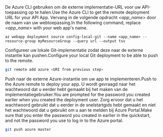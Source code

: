 <span data-ttu-id="f5983-101">De Azure CLI gebruiken om de externe implementatie-URL voor uw API-toepassing op te halen.</span><span class="sxs-lookup"><span data-stu-id="f5983-101">Use the Azure CLI to get the remote deployment URL for your API App.</span></span> <span data-ttu-id="f5983-102">Vervang in de volgende opdracht *\<app_name>* door de naam van uw webtoepassing.</span><span class="sxs-lookup"><span data-stu-id="f5983-102">In the following command, replace *\<app_name>* with your web app's name.</span></span>

```azurecli-interactive
az webapp deployment source config-local-git --name <app_name> --resource-group myResourceGroup --query url --output tsv
```

<span data-ttu-id="f5983-103">Configureer uw lokale Git-implementatie zodat deze naar de externe instantie kan pushen.</span><span class="sxs-lookup"><span data-stu-id="f5983-103">Configure your local Git deployment to be able to push to the remote.</span></span>

```bash
git remote add azure <URI from previous step>
```

<span data-ttu-id="f5983-104">Push naar de externe Azure-instantie om uw app te implementeren.</span><span class="sxs-lookup"><span data-stu-id="f5983-104">Push to the Azure remote to deploy your app.</span></span> <span data-ttu-id="f5983-105">U wordt gevraagd naar het wachtwoord dat u eerder hebt gemaakt bij het maken van de implementatiegebruiker.</span><span class="sxs-lookup"><span data-stu-id="f5983-105">You are prompted for the password you created earlier when you created the deployment user.</span></span> <span data-ttu-id="f5983-106">Zorg ervoor dat u het wachtwoord gebruikt dat u eerder in de snelstartgids hebt gemaakt en niet het wachtwoord dat u gebruikt om u aan te melden bij Azure Portal.</span><span class="sxs-lookup"><span data-stu-id="f5983-106">Make sure that you enter the password you created in earlier in the quickstart, and not the password you use to log in to the Azure portal.</span></span>

```bash
git push azure master
```
